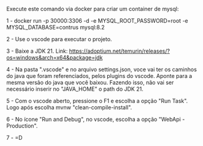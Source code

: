 Execute este comando via docker para criar um container de mysql:

1 - docker run -p 30000:3306 -d -e MYSQL_ROOT_PASSWORD=root -e MYSQL_DATABASE=contrus mysql:8.2

2 - Use o vscode para executar o projeto.

3 - Baixe a JDK 21. Link: https://adoptium.net/temurin/releases/?os=windows&arch=x64&package=jdk

4 - Na pasta ".vscode" e no arquivo settings.json, voce vai ter os caminhos do java que foram referenciados, pelos plugins do vscode. Aponte para a mesma versão do java que você baixou. Fazendo isso, não vai ser necessário inserir no "JAVA_HOME" o path do JDK 21.

5 - Com o vscode aberto, pressione o F1 e escolha a opção "Run Task". Logo após escolha mvnw "clean-compile-install".

6 - No ícone "Run and Debug", no vscode, escolha a opção "WebApi - Production".

7 - =D